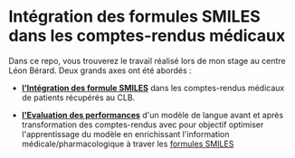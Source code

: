 # Intégration des formules SMILES dans les comptes-rendus médicaux

Dans ce repo, vous trouverez le travail réalisé lors de mon stage au centre Léon Bérard. Deux grands axes ont été abordés :
- [**l'Intégration des formule SMILES**](./integration_des_smiles/) dans les comptes-rendus médicaux de patients récupérés au CLB.

- **[l'Evaluation des performances](./evaluation_des_performances/)** d'un modèle de langue avant et après transformation des comptes-rendus avec pour objectif optimiser l'apprentissage du modèle en enrichissant l'information médicale/pharmacologique à traver les [formules SMILES]("https://fr.wikipedia.org/wiki/Simplified_Molecular_Input_Line_Entry_System) 